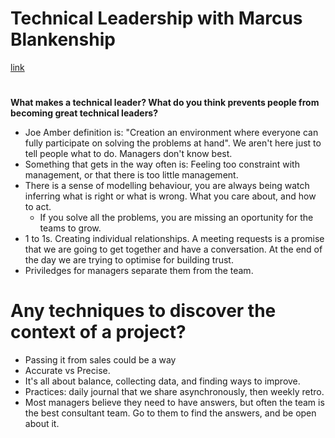 # Technical Leadership with Marcus Blankenship

[link](https://dev.to/legacy-code-rocks/technical-leadership-with-marcus-blankenship)

#

**What makes a technical leader? What do you think prevents people from becoming great technical leaders?**

- Joe Amber definition is: "Creation an environment where everyone can fully participate on solving the problems at hand". We aren't here just to tell people what to do. Managers don't know best.
- Something that gets in the way often is: Feeling too constraint with management, or that there is too little management.
- There is a sense of modelling behaviour, you are always being watch inferring what is right or what is wrong. What you care about, and how to act.
  - If you solve all the problems, you are missing an oportunity for the teams to grow.
- 1 to 1s. Creating individual relationships. A meeting requests is a promise that we are going to get together and have a conversation. At the end of the day we are trying to optimise for building trust.
- Priviledges for managers separate them from the team.

# Any techniques to discover the context of a project?

- Passing it from sales could be a way
- Accurate vs Precise.
- It's all about balance, collecting data, and finding ways to improve.
- Practices: daily journal that we share asynchronously, then weekly retro.
- Most managers believe they need to have answers, but often the team is the best consultant team. Go to them to find the answers, and be open about it.
